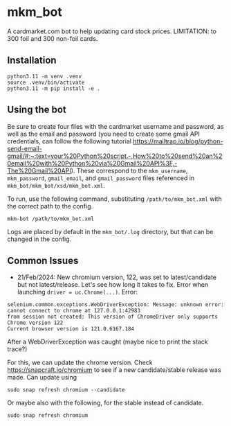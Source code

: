 # mkm_bot

A cardmarket.com bot to help updating card stock prices.
LIMITATION: to 300 foil and 300 non-foil cards.

## Installation

```
python3.11 -m venv .venv
source .venv/bin/activate
python3.11 -m pip install -e .
```

## Using the bot

Be sure to create four files with the cardmarket username and password, as well as the email and password (you need to create some gmail API credentials, can follow the following tutorial https://mailtrap.io/blog/python-send-email-gmail/#:~:text=your%20Python%20script.-,How%20to%20send%20an%20email%20with%20Python%20via%20Gmail%20API%3F,-The%20Gmail%20API). These correspond to the `mkm_username`, `mkm_password`, `gmail_email`, and `gmail_password` files referenced in `mkm_bot/mkm_bot/xsd/mkm_bot.xml`.

To run, use the following command, substituting `/path/to/mkm_bot.xml` with the correct path to the config.
```
mkm-bot /path/to/mkm_bot.xml
```

Logs are placed by default in the `mkm_bot/.log` directory, but that can be changed in the config.


## Common Issues
- 21/Feb/2024: New chromium version, 122, was set to latest/candidate but not latest/release. Let's see how long it takes to fix. Error when launching `driver = uc.Chrome(...)`.
Error:
```
selenium.common.exceptions.WebDriverException: Message: unknown error: cannot connect to chrome at 127.0.0.1:42983
from session not created: This version of ChromeDriver only supports Chrome version 122
Current browser version is 121.0.6167.184
```
After a WebDriverException was caught (maybe nice to print the stack trace?)

For this, we can update the chrome version. Check https://snapcraft.io/chromium to see if a new candidate/stable release was made.
Can update using
```
sudo snap refresh chromium --candidate
```
Or maybe also with the following, for the stable instead of candidate.
```
sudo snap refresh chromium
```
